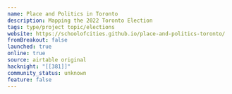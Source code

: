 ```yaml
---
name: Place and Politics in Toronto
description: Mapping the 2022 Toronto Election
tags: type/project topic/elections
website: https://schoolofcities.github.io/place-and-politics-toronto/
fromBreakout: false
launched: true
online: true
source: airtable original
hacknight: "[[381]]"
community_status: unknown
feature: false
---
```


